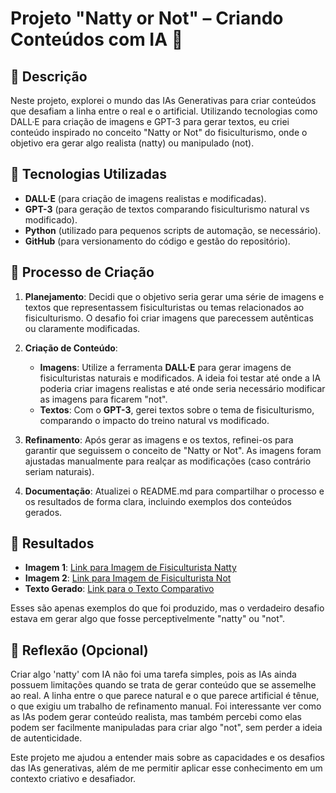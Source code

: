 # Projeto "Natty or Not" – Criando Conteúdos com IA 💪

## 📒 Descrição
Neste projeto, explorei o mundo das IAs Generativas para criar conteúdos que desafiam a linha entre o real e o artificial. Utilizando tecnologias como DALL·E para criação de imagens e GPT-3 para gerar textos, eu criei conteúdo inspirado no conceito "Natty or Not" do fisiculturismo, onde o objetivo era gerar algo realista (natty) ou manipulado (not).

## 🤖 Tecnologias Utilizadas
- **DALL·E** (para criação de imagens realistas e modificadas).
- **GPT-3** (para geração de textos comparando fisiculturismo natural vs modificado).
- **Python** (utilizado para pequenos scripts de automação, se necessário).
- **GitHub** (para versionamento do código e gestão do repositório).

## 🧐 Processo de Criação
1. **Planejamento**: Decidi que o objetivo seria gerar uma série de imagens e textos que representassem fisiculturistas ou temas relacionados ao fisiculturismo. O desafio foi criar imagens que parecessem autênticas ou claramente modificadas.
   
2. **Criação de Conteúdo**:
   - **Imagens**: Utilize a ferramenta **DALL·E** para gerar imagens de fisiculturistas naturais e modificados. A ideia foi testar até onde a IA poderia criar imagens realistas e até onde seria necessário modificar as imagens para ficarem "not".
   - **Textos**: Com o **GPT-3**, gerei textos sobre o tema de fisiculturismo, comparando o impacto do treino natural vs modificado.

3. **Refinamento**: Após gerar as imagens e os textos, refinei-os para garantir que seguissem o conceito de "Natty or Not". As imagens foram ajustadas manualmente para realçar as modificações (caso contrário seriam naturais).

4. **Documentação**: Atualizei o README.md para compartilhar o processo e os resultados de forma clara, incluindo exemplos dos conteúdos gerados.

## 🚀 Resultados
- **Imagem 1**: [Link para Imagem de Fisiculturista Natty](link-para-imagem)
- **Imagem 2**: [Link para Imagem de Fisiculturista Not](link-para-imagem)
- **Texto Gerado**: [Link para o Texto Comparativo](link-para-texto)

Esses são apenas exemplos do que foi produzido, mas o verdadeiro desafio estava em gerar algo que fosse perceptivelmente "natty" ou "not".

## 💭 Reflexão (Opcional)
Criar algo 'natty' com IA não foi uma tarefa simples, pois as IAs ainda possuem limitações quando se trata de gerar conteúdo que se assemelhe ao real. A linha entre o que parece natural e o que parece artificial é tênue, o que exigiu um trabalho de refinamento manual. Foi interessante ver como as IAs podem gerar conteúdo realista, mas também percebi como elas podem ser facilmente manipuladas para criar algo "not", sem perder a ideia de autenticidade.

Este projeto me ajudou a entender mais sobre as capacidades e os desafios das IAs generativas, além de me permitir aplicar esse conhecimento em um contexto criativo e desafiador.


